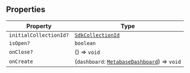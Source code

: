 ## Properties

| Property | Type |
| ------ | ------ |
| <a id="initialcollectionid"></a> `initialCollectionId?` | [`SdkCollectionId`](internal/SdkCollectionId.md) |
| <a id="isopen"></a> `isOpen?` | `boolean` |
| <a id="onclose"></a> `onClose?` | () => `void` |
| <a id="oncreate"></a> `onCreate` | (`dashboard`: [`MetabaseDashboard`](MetabaseDashboard.md)) => `void` |
